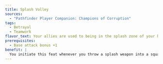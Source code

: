 ```yaml
---
title: Splash Volley
sources:
  - "Pathfinder Player Companion: Champions of Corruption"
tags:
  - Betrayal
  - Teamwork
flavor_text: Your allies are used to being in the splash zone of your hurled weapons, and try to ensure that at least your opponent gets hit.
prerequisites:
  - Base attack bonus +1
benefit: |
  You initiate this feat whenever you throw a splash weapon into a square within the reach of an ally who also has this feat and miss your target. Rather than you rolling to see where the weapon lands, the abettor can try to redirect it as an immediate action by making a melee touch attack against any adjacent foe. If the abettor's attack hits that foe, the splash weapon impacts in the nearest square the targeted foe occupies.
---
```


